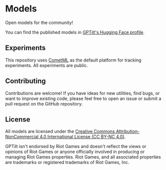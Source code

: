 # Models

Open models for the community!

You can find the published models in [GPTilt's Hugging Face profile](https://huggingface.co/gptilt).

## Experiments

This repository uses [CometML](https://comet.com) as the default platform for tracking experiments.
All experiments are public.

## Contributing

Contributions are welcome! If you have ideas for new utilities, find bugs, or want to improve existing code, please feel free to open an issue or submit a pull request on the GitHub repository.

## License

All models are licensed under the [Creative Commons Attribution-NonCommercial 4.0 International License (CC BY-NC 4.0)](https://creativecommons.org/licenses/by-nc/4.0/).

GPTilt isn't endorsed by Riot Games and doesn't reflect the views or opinions of Riot Games or anyone officially involved in producing or managing Riot Games properties. Riot Games, and all associated properties are trademarks or registered trademarks of Riot Games, Inc.
